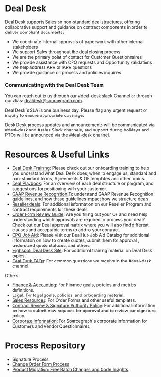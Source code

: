 # Deal Desk

Deal Desk supports Sales on non-standard deal structures, offering collaborative support and guidance on contract components in order to deliver compliant
documents:

- We coordinate internal approvals of paperwork with other internal stakeholders
- We support Sales throughout the deal closing process
- We are the primary point of contact for Customer Questionnaires
- We provide assistance with CPQ requests and Opportunity validations
- We help address ARR or IARR questions
- We provide guidance on process and policies inquiries

### Communicating with the Deal Desk Team

You can reach out to us through our #deal-desk slack Channel or through our alias: dealdesk@sourcegraph.com.

Deal Desk´s SLA is one business day. Please flag any urgent request or inquiry to ensure appropriate coverage.

Desk Desk process updates and announcements will be communicated via #deal-desk and #sales Slack channels, and support during holidays and PTOs will be announced via the #deal-desk channel.

# Resources & Useful Links

- [Deal Desk Training](https://docs.google.com/presentation/d/1yFUDU9ZOXlcK4qCs8mfUWWCtFU-cGISq5GclhsGwl2E/edit#slide=id.gd9f22cf30f_2_446): Please check out our onboarding training to help you understand what Deal Desk does, when to engage us, standard and non-standard terms, Agreements & OF templates and other topics.
- [Deal Playbook](https://docs.google.com/document/d/1qDNNkZoWvrFM3Q4uvipR57GY2HEeoXZsTukk9pSKgoM/edit#): For an overview of each deal structure or program, and suggestions for positioning with your customer.
- [GAAP Revenue Recognition](https://docs.google.com/presentation/d/1SsxrvChDif8ZzzoKK3l4W704V17t055em4H8ZahrsbU/edit#slide=id.g18a0cfac4ca_0_1):To understand GAAP Revenue Recognition guidelines, and how these guidelines impact how we structure deals.
- [Reseller deals](https://docs.google.com/document/d/1Cd9j7_MNn8KqJPTEE-A8yjNt6uuD8VnK-M_UJhzM3Ug/edit): For additional information on our Reseller Program and contract requirements for these deals.
- [Order Form Review Guide](https://docs.google.com/document/d/1xOFBtx3Me592fEVAp6SPDCosGtp--0fdVsaHPFx3SCs/edit): Are you filling out your OF and need help understanding which approvals are required to process your deal? Check out our Deal approval matrix where you will also find different clauses and acceptable terms to add to your contract.
- [CPQ Job Aid](https://docs.google.com/document/d/1Lp_0Y6g6AR0p5jpMVXkANQvxWv26Eutik-dTIaeQJfc/edit#): Please visit our DealHub Job Aid Catalog for additional information on how to create quotes, submit them for approval , understand quote statuses, and others.
- [Highspot: Deal Desk Site](https://sourcegraph.highspot.com/items/634db997eb5f7d699da90277?lfrm=srp.0): For additional training material on Deal Desk topics.
- [Deal Desk FAQs](deal-desk-faqs.md): For common questions we receive in the #deal-desk channel.

Others:

- [Finance & Accounting](../index.md): For Finance goals, policies and metrics definitions.
- [Legal](../../../departments/legal/index.md): For legal goals, policies, and onboarding material.
- [Sales Resources](../../../departments/sales/tools/salesresources.md): For Order Forms and other useful templates.
- [Contract Review & Signature Authority Policy](../../../departments/legal/process/ContractReviewandSignatureAuthorityPolicy.md): For additional information on how to submit new requests for approval and to review our signature policy.
- [Corporate Information](https://docs.google.com/document/d/1YbtEh5xpzWh5gbslHoQ1VS_02c4HIumS0PISfpAdU2M/edit): For Sourcegraph´s corporate information for Customers and Vendor Questionnaires.

# Process Repository

- [Signature Process](https://docs.google.com/document/d/1ZyD-sWphRdJkzz5fo-aI2pOGv5ZnxABj4v2VWfmqIcc/edit#)
- [Change Order Form Process](https://docs.google.com/document/d/1dVbbMmad94eeKHGNqM3IU4h-c4ky2Bdt53EPrGzzB9Y/edit)
- [Product Migration: Free Batch Changes and Code Insights](https://docs.google.com/document/d/1sQmxjMSx9o0Dy8sHP_MEHQ3wl6zWZBJPRmgADDnqOcY/edit)
